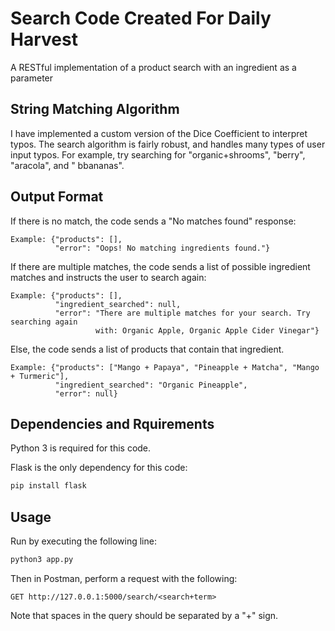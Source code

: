 # Search Code Created For Daily Harvest

A RESTful implementation of a product search with an ingredient as a parameter

## String Matching Algorithm

I have implemented a custom version of the Dice Coefficient to interpret typos. The search algorithm is fairly robust, and handles many types of user input typos. For example, try searching for "organic+shrooms", "berry", "aracola", and " bbananas".

## Output Format

If there is no match, the code sends a "No matches found" response:
```
Example: {"products": [],
          "error": "Oops! No matching ingredients found."}
```
If there are multiple matches, the code sends a list of possible ingredient matches and instructs the user to search again:
```
Example: {"products": [],
          "ingredient_searched": null,
          "error": "There are multiple matches for your search. Try searching again
                   with: Organic Apple, Organic Apple Cider Vinegar"}
```
Else, the code sends a list of products that contain that ingredient.
```
Example: {"products": ["Mango + Papaya", "Pineapple + Matcha", "Mango + Turmeric"],
          "ingredient_searched": "Organic Pineapple",
          "error": null}
```
## Dependencies and Rquirements

Python 3 is required for this code.

Flask is the only dependency for this code:

```bash
pip install flask
```

## Usage

Run by executing the following line:

```bash
python3 app.py

```
Then in Postman, perform a request with the following:

```
GET http://127.0.0.1:5000/search/<search+term>
```
Note that spaces in the query should be separated by a "+" sign.



